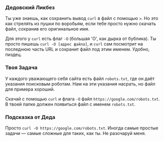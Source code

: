 ### Дедовский Ликбез

Ты уже знаешь, как сохранить вывод `curl` в файл с помощью `>`. Но это как стрелять из пушки по воробьям, если тебе просто нужно скачать файл, сохранив его оригинальное имя.

Для этого у `curl` есть флаг `-O` (большая 'O', как дырка от бублика). Ты просто пишешь `curl -O [адрес файла]`, и `curl` сам посмотрит на последнюю часть URL и сохранит файл под этим именем. Удобно, пиздец.

### Твоя Задача

У каждого уважающего себя сайта есть файл `robots.txt`, где он даёт указания поисковым роботам. Нам на эти указания насрать, но файл для примера хороший.

Скачай с помощью `curl` и флага `-O` файл `https://google.com/robots.txt`. В твоей папке должен появиться файл с именем `robots.txt`.

### Подсказка от Деда

Просто `curl -O https://google.com/robots.txt`. Иногда самые простые задачи — самые сложные для таких, как ты. Не разочаруй меня.
